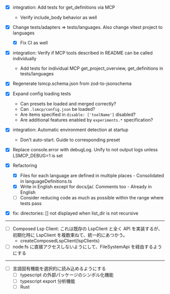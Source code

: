- [x] integration: Add tests for get_definitions via MCP
  - Verify include_body behavior as well
- [x] Change tests/adapters => tests/languages. Also change vitest project to languages
  - [x] Fix CI as well
- [x] integration: Verify if MCP tools described in README can be called individually
  - Add tests for individual MCP get_project_overview, get_definitions in tests/languages
- [x] Regenerate lsmcp.schema.json from zod-to-jsonschema
- [x] Expand config loading tests
  - Can presets be loaded and merged correctly?
  - Can `.lsmcp/config.json` be loaded?
  - Are items specified in `disable: ['toolName']` disabled?
  - Are additional features enabled by `experiments.*` specification?
- [x] integration: Automatic environment detection at startup
  - Don't auto-start. Guide to corresponding preset
- [x] Replace console.error with debugLog. Unify to not output logs unless LSMCP_DEBUG=1 is set
- [x] Refactoring

  - [x] Files for each language are defined in multiple places - Consolidated in languageDefinitions.ts
  - [x] Write in English except for docs/ja/. Comments too - Already in English
  - [ ] Consider reducing code as much as possible within the range where tests pass

- [x] fix: directories: [] not displayed when list_dir is not recursive

---

- [ ] Composed Lsp Client: これは既存の LspClient と全く API を実装するが、初期化時に LspClient を複数束ねて、統一的にあつかう。
  - createComposedLspClient(lspClients)
- [ ] node:fs に直接アクセスしないようにして、FileSystemApi を経由するようにする

---

- [ ] 言語固有機能を選択的に読み込めるようにする
  - [ ] typescript の外部パッケージのシンボル化機能
  - [ ] typescript export 分析機能
  - [ ] Rust
